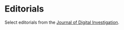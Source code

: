 # Editorials
Select editorials from the [Journal of Digital Investigation](https://www.sciencedirect.com/journal/digital-investigation).
